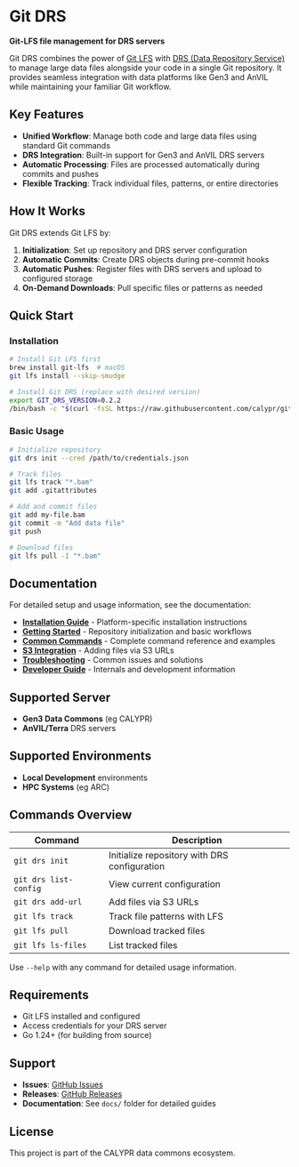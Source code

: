 # Git DRS

**Git-LFS file management for DRS servers**

Git DRS combines the power of [Git LFS](https://git-lfs.com/) with [DRS (Data Repository Service)](https://ga4gh.github.io/data-repository-service-schemas/) to manage large data files alongside your code in a single Git repository. It provides seamless integration with data platforms like Gen3 and AnVIL while maintaining your familiar Git workflow.

## Key Features

- **Unified Workflow**: Manage both code and large data files using standard Git commands
- **DRS Integration**: Built-in support for Gen3 and AnVIL DRS servers
- **Automatic Processing**: Files are processed automatically during commits and pushes
- **Flexible Tracking**: Track individual files, patterns, or entire directories

## How It Works

Git DRS extends Git LFS by:
1. **Initialization**: Set up repository and DRS server configuration
2. **Automatic Commits**: Create DRS objects during pre-commit hooks
3. **Automatic Pushes**: Register files with DRS servers and upload to configured storage
4. **On-Demand Downloads**: Pull specific files or patterns as needed

## Quick Start

### Installation

```bash
# Install Git LFS first
brew install git-lfs  # macOS
git lfs install --skip-smudge

# Install Git DRS (replace with desired version)
export GIT_DRS_VERSION=0.2.2
/bin/bash -c "$(curl -fsSL https://raw.githubusercontent.com/calypr/git-drs/refs/heads/fix/install-error-macos/install.sh)" -- $GIT_DRS_VERSION
```

### Basic Usage

```bash
# Initialize repository
git drs init --cred /path/to/credentials.json

# Track files
git lfs track "*.bam"
git add .gitattributes

# Add and commit files
git add my-file.bam
git commit -m "Add data file"
git push

# Download files
git lfs pull -I "*.bam"
```


## Documentation

For detailed setup and usage information, see the documentation:

- **[Installation Guide](docs/installation.md)** - Platform-specific installation instructions
- **[Getting Started](docs/getting-started.md)** - Repository initialization and basic workflows
- **[Common Commands](docs/commands.md)** - Complete command reference and examples
- **[S3 Integration](docs/adding-s3-files.md)** - Adding files via S3 URLs
- **[Troubleshooting](docs/troubleshooting.md)** - Common issues and solutions
- **[Developer Guide](docs/developer-guide.md)** - Internals and development information

## Supported Server

- **Gen3 Data Commons** (eg CALYPR)
- **AnVIL/Terra** DRS servers


## Supported Environments
- **Local Development** environments
- **HPC Systems** (eg ARC)

## Commands Overview

| Command | Description |
|---------|-------------|
| `git drs init` | Initialize repository with DRS configuration |
| `git drs list-config` | View current configuration |
| `git drs add-url` | Add files via S3 URLs |
| `git lfs track` | Track file patterns with LFS |
| `git lfs pull` | Download tracked files |
| `git lfs ls-files` | List tracked files |

Use `--help` with any command for detailed usage information.

## Requirements

- Git LFS installed and configured
- Access credentials for your DRS server
- Go 1.24+ (for building from source)

## Support

- **Issues**: [GitHub Issues](https://github.com/calypr/git-drs/issues)
- **Releases**: [GitHub Releases](https://github.com/calypr/git-drs/releases)
- **Documentation**: See `docs/` folder for detailed guides

## License

This project is part of the CALYPR data commons ecosystem.
